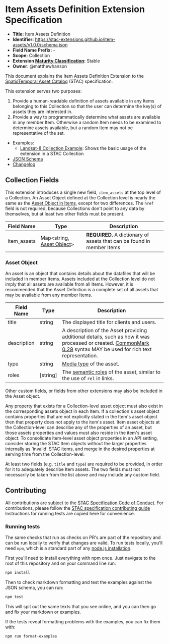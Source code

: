 # Item Assets Definition Extension Specification

- **Title:** Item Assets Definition
- **Identifier:** <https://stac-extensions.github.io/item-assets/v1.0.0/schema.json>
- **Field Name Prefix:** -
- **Scope:** Collection
- **Extension [Maturity Classification](https://github.com/radiantearth/stac-spec/tree/master/extensions/README.md#extension-maturity):** Stable
- **Owner**: @matthewhanson

This document explains the Item Assets Definition Extension to the 
[SpatioTemporal Asset Catalog](https://github.com/radiantearth/stac-spec) (STAC) specification.

This extension serves two purposes:

1. Provide a human-readable definition of assets available in any Items 
   belonging to this Collection so that the user can determine the key(s) 
   of assets they are interested in.
2. Provide a way to programmatically determine what assets are available 
   in any member Item. Otherwise a random Item needs to be examined to 
   determine assets available, but a random Item may not be representative of the set.

- Examples:
  - [Landsat-8 Collection Example](examples/example-landsat8.json): Shows the basic usage of the extension in a STAC Collection
- [JSON Schema](json-schema/schema.json)
- [Changelog](./CHANGELOG.md)

## Collection Fields

This extension introduces a single new field, `item_assets` at the top level of a Collection.
An Asset Object defined at the Collection level is nearly the same as the 
[Asset Object in Items](https://github.com/radiantearth/stac-spec/tree/v1.0.0-rc.1/item-spec/item-spec.md#asset-object), except for two differences.
The `href` field is not required, because Collections don't point to any data by themselves, but at least two other fields must be present.

| Field Name  | Type                                       | Description |
| ----------- | ------------------------------------------ | ----------- |
| item_assets | Map<string, [Asset Object](#asset-object)> | **REQUIRED.** A dictionary of assets that can be found in member Items |

### Asset Object

An asset is an object that contains details about the datafiles that will be included in member Items.
Assets included at the Collection level do not imply that all assets are available from all Items.
However, it is recommended that the Asset Definition is a complete set of all assets that may be available from any member Items.

| Field Name  | Type      | Description |
| ----------- | --------- | ----------- |
| title       | string    | The displayed title for clients and users. |
| description | string    | A description of the Asset providing additional details, such as how it was processed or created. [CommonMark 0.29](http://commonmark.org/) syntax MAY be used for rich text representation. |
| type        | string    | [Media type](https://github.com/radiantearth/stac-spec/tree/v1.0.0-rc.1/catalog-spec/catalog-spec.md#media-types) of the asset. |
| roles       | \[string] | The [semantic roles](https://github.com/radiantearth/stac-spec/tree/v1.0.0-rc.1/item-spec/item-spec.md#asset-role-types) of the asset, similar to the use of `rel` in links. |

Other custom fields, or fields from other extensions may also be included in the Asset object.

Any property that exists for a Collection-level asset object must also exist in the corresponding assets object in 
each Item. If a collection's asset object contains properties that are not explicitly stated in the Item's asset 
object then that property does not apply to the item's asset. Item asset objects at the Collection-level can 
describe any of the properties of an asset, but those assets properties and values must also reside in the item's 
asset object. To consolidate item-level asset object properties in an API setting, consider storing the STAC Item 
objects without the larger properties internally as 'invalid' STAC items, and merge in the desired properties at 
serving time from the Collection-level.

At least two fields (e.g. `title` and `type`) are required to be provided, in order for it to adequately describe Item assets.
The two fields must not necessarily be taken from the list above and may include any custom field.

## Contributing

All contributions are subject to the
[STAC Specification Code of Conduct](https://github.com/radiantearth/stac-spec/blob/master/CODE_OF_CONDUCT.md).
For contributions, please follow the
[STAC specification contributing guide](https://github.com/radiantearth/stac-spec/blob/master/CONTRIBUTING.md) Instructions
for running tests are copied here for convenience.

### Running tests

The same checks that run as checks on PR's are part of the repository and can be run locally to verify that changes are valid. 
To run tests locally, you'll need `npm`, which is a standard part of any [node.js installation](https://nodejs.org/en/download/).

First you'll need to install everything with npm once. Just navigate to the root of this repository and on 
your command line run:
```bash
npm install
```

Then to check markdown formatting and test the examples against the JSON schema, you can run:
```bash
npm test
```

This will spit out the same texts that you see online, and you can then go and fix your markdown or examples.

If the tests reveal formatting problems with the examples, you can fix them with:
```bash
npm run format-examples
```

